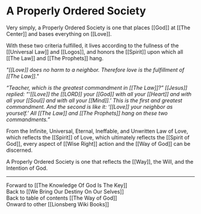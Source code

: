 # A Properly Ordered Society

Very simply, a Properly Ordered Society is one that places [[God]] at [[The Center]] and bases everything on [[Love]]. 

With these two criteria fulfilled, it lives according to the fullness of the [[Universal Law]] and [[Logos]], and honors the [[Spirit]] upon which all [[The Law]] and [[The Prophets]] hang. 

*"[[Love]] does no harm to a neighbor. Therefore love is the fulfillment of [[The Law]]."*

*“Teacher, which is the greatest commandment in [[The Law]]?”
[[Jesus]] replied: “‘[[Love]] the [[LORD]] your [[God]] with all your [[Heart]] and with all your [[Soul]] and with all your [[Mind]].’ This is the first and greatest commandment. And the second is like it: ‘[[Love]] your neighbor as yourself.’ All [[The Law]] and [[The Prophets]] hang on these two commandments.”*

From the Infinite, Universal, Eternal, Ineffable, and Unwritten Law of Love, which reflects the [[Spirit]] of Love, which ultimately reflects the [[Spirit of God]], every aspect of [[Wise Right]] action and the [[Way of God]] can be discerned. 

A Properly Ordered Society is one that reflects the [[Way]], the Will, and the Intention of God. 

___

Forward to [[The Knowledge Of God Is The Key]]  
Back to [[We Bring Our Destiny On Our Selves]]  
Back to table of contents [[The Way of God]]  
Onward to other [[Lionsberg Wiki Books]]  
